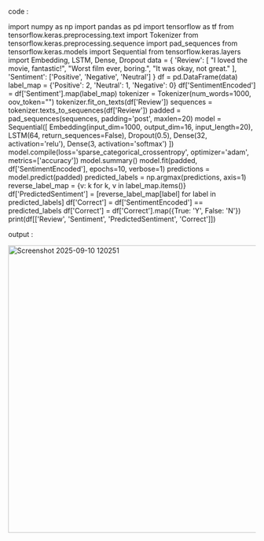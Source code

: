 code :

import numpy as np
import pandas as pd
import tensorflow as tf
from tensorflow.keras.preprocessing.text import Tokenizer
from tensorflow.keras.preprocessing.sequence import pad_sequences
from tensorflow.keras.models import Sequential
from tensorflow.keras.layers import Embedding, LSTM, Dense, Dropout
data = {
    'Review': [
        "I loved the movie, fantastic!",
        "Worst film ever, boring.",
        "It was okay, not great."
    ],
    'Sentiment': ['Positive', 'Negative', 'Neutral']
}
df = pd.DataFrame(data)
label_map = {'Positive': 2, 'Neutral': 1, 'Negative': 0}
df['SentimentEncoded'] = df['Sentiment'].map(label_map)
tokenizer = Tokenizer(num_words=1000, oov_token="<OOV>")
tokenizer.fit_on_texts(df['Review'])
sequences = tokenizer.texts_to_sequences(df['Review'])
padded = pad_sequences(sequences, padding='post', maxlen=20)
model = Sequential([
    Embedding(input_dim=1000, output_dim=16, input_length=20),
    LSTM(64, return_sequences=False),
    Dropout(0.5),
    Dense(32, activation='relu'),
    Dense(3, activation='softmax') 
])
model.compile(loss='sparse_categorical_crossentropy', optimizer='adam', metrics=['accuracy'])
model.summary()
model.fit(padded, df['SentimentEncoded'], epochs=10, verbose=1)
predictions = model.predict(padded)
predicted_labels = np.argmax(predictions, axis=1)
reverse_label_map = {v: k for k, v in label_map.items()}
df['PredictedSentiment'] = [reverse_label_map[label] for label in predicted_labels]
df['Correct'] = df['SentimentEncoded'] == predicted_labels
df['Correct'] = df['Correct'].map({True: 'Y', False: 'N'})
print(df[['Review', 'Sentiment', 'PredictedSentiment', 'Correct']])

output :

<img width="600" height="584" alt="Screenshot 2025-09-10 120251" src="https://github.com/user-attachments/assets/58f7f966-abb4-4372-a1e5-f443b8891c11" />




